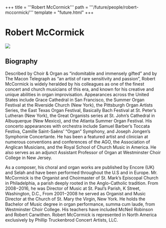 +++
title = '''Robert McCormick'''
path = '''/future/people/robert-mccormick/'''
template = "future.html"
+++

<h1>Robert McCormick</h1>

<img class="speaker-photo" src="https://custom.cvent.com/C3A4539B19F74ABCB6FCE437F6BC0A74/files/event/910aaf2914d44586a56fbd0b3b2c31c0/90aee8f511464ae894a470d767775520.jpg">
<h2>Biography</h2>
<p>Described by Choir & Organ as “indomitable and immensely gifted” and by The Macon Telegraph as “an artist of rare sensitivity and passion”, Robert McCormick is widely heralded by his colleagues as one of the finest concert and church musicians of this era, and known for his creative and unique abilities in organ improvisation. Appearances across the United States include Grace Cathedral in San Francisco, the Summer Organ Festival at the Riverside Church (New York), the Pittsburgh Organ Artists Series, the East Texas Organ Festival, Basically Bach Festival at St. Peter’s Lutheran (New York), the Great Organists series at St. John’s Cathedral in Albuquerque (New Mexico), and the Atlanta Summer Organ Festival. His concerto appearances with orchestra include Samuel Barber’s Toccata Festiva, Camille Saint-Saëns’ “Organ” Symphony, and Joseph Jongen’s Symphonie Concertante. He has been a featured artist and clinician at numerous conventions and conferences of the AGO, the Association of Anglican Musicians, and the Royal School of Church Music in America. He also serves as an adjunct Assistant Professor of Organ at Westminster Choir College in New Jersey. 

As a composer, his choral and organ works are published by Encore (UK) and Selah and have been performed throughout the U.S and in Europe. Mr. McCormick is the Organist and Choirmaster of St. Mark’s Episcopal Church in Philadelphia, a parish deeply rooted in the Anglo-Catholic tradition. From 2008−2016, he was Director of Music at St. Paul’s Parish, K Street, Washington, D.C., From 2001−2008 he served as Organist and Music Director at the Church of St. Mary the Virgin, New York. He holds the Bachelor of Music degree in organ performance, summa cum laude, from Westminster Choir College. His teachers have included McNeil Robinson and Robert Carwithen. Robert McCormick is represented in North America exclusively by Phillip Truckenbrod Concert Artists, LLC.</p>

